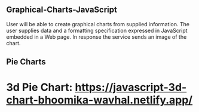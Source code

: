 ## Graphical-Charts-JavaScript
User will be able to create graphical charts from supplied information. The user supplies data and a formatting specification expressed in JavaScript embedded in a Web page. In response the service sends an image of the chart.

## Pie Charts 
# 3d Pie Chart: https://javascript-3d-chart-bhoomika-wavhal.netlify.app/
